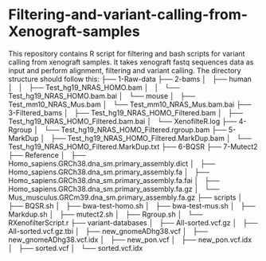# Filtering-and-variant-calling-from-Xenograft-samples
This repository contains R script for filtering and bash scripts for variant calling from xenograft samples. It takes xenograft fastq sequences data as input and perform alignment, filtering and variant calling.
The directory structure should follow this:
├── 1-Raw-data
├── 2-bams
│   ├── human
│   │   ├── Test_hg19_NRAS_HOMO.bam
│   │   └── Test_hg19_NRAS_HOMO.bam.bai
│   └── mouse
│       ├── Test_mm10_NRAS_Mus.bam
│       └── Test_mm10_NRAS_Mus.bam.bai
├── 3-Filtered_bams
│   ├── Test_hg19_NRAS_HOMO_Filtered.bam
│   ├── Test_hg19_NRAS_HOMO_Filtered.bam.bai
│   └── XenofilteR.log
├── 4-Rgroup
│   └── Test_hg19_NRAS_HOMO_Filtered.rgroup.bam
├── 5-MarkDup
│   ├── Test_hg19_NRAS_HOMO_Filtered.MarkDup.bam
│   └── Test_hg19_NRAS_HOMO_Filtered.MarkDup.txt
├── 6-BQSR
├── 7-Mutect2
├── Reference
│   ├── Homo_sapiens.GRCh38.dna_sm.primary_assembly.dict
│   ├── Homo_sapiens.GRCh38.dna_sm.primary_assembly.fa
│   ├── Homo_sapiens.GRCh38.dna_sm.primary_assembly.fa.fai
│   ├── Homo_sapiens.GRCh38.dna_sm.primary_assembly.fa.gz
│   └── Mus_musculus.GRCm39.dna_sm.primary_assembly.fa.gz
├── scripts
│   ├── BQSR.sh
│   ├── bwa-test-homo.sh
│   ├── bwa-test-mus.sh
│   ├── Markdup.sh
│   ├── mutect2.sh
│   ├── Rgroup.sh
│   └── RXenofilterScript.r
├── variant-databases
│   ├── All-sorted.vcf.gz
│   ├── All-sorted.vcf.gz.tbi
│   ├── new_gnomeADhg38.vcf
│   ├── new_gnomeADhg38.vcf.idx
│   ├── new_pon.vcf
│   ├── new_pon.vcf.idx
│   ├── sorted.vcf
│   └── sorted.vcf.idx
